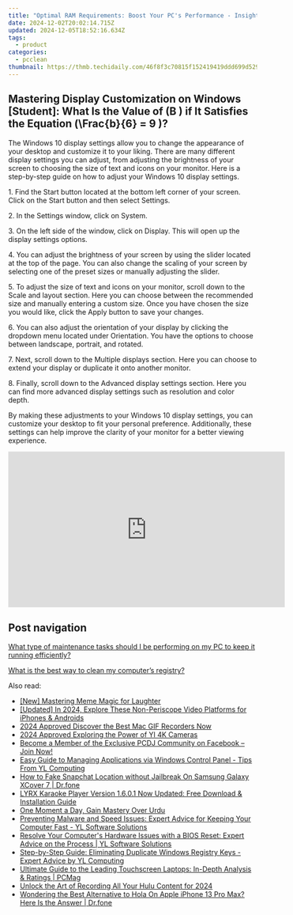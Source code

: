 ```yaml
---
title: "Optimal RAM Requirements: Boost Your PC's Performance - Insights by YL Computing"
date: 2024-12-02T20:02:14.715Z
updated: 2024-12-05T18:52:16.634Z
tags:
  - product
categories:
  - pcclean
thumbnail: https://thmb.techidaily.com/46f8f3c70815f152419419ddd699d5297d1d12c7e29c16f1ef4c1543e402a7a3.jpg
---
```


## Mastering Display Customization on Windows [Student]: What Is the Value of \(B \) if It Satisfies the Equation \(\Frac{b}{6} = 9 \)?

The Windows 10 display settings allow you to change the appearance of your desktop and customize it to your liking. There are many different display settings you can adjust, from adjusting the brightness of your screen to choosing the size of text and icons on your monitor. Here is a step-by-step guide on how to adjust your Windows 10 display settings. 

1\. Find the Start button located at the bottom left corner of your screen. Click on the Start button and then select Settings.

2\. In the Settings window, click on System.

3\. On the left side of the window, click on Display. This will open up the display settings options. 

4\. You can adjust the brightness of your screen by using the slider located at the top of the page. You can also change the scaling of your screen by selecting one of the preset sizes or manually adjusting the slider.

5\. To adjust the size of text and icons on your monitor, scroll down to the Scale and layout section. Here you can choose between the recommended size and manually entering a custom size. Once you have chosen the size you would like, click the Apply button to save your changes.

6\. You can also adjust the orientation of your display by clicking the dropdown menu located under Orientation. You have the options to choose between landscape, portrait, and rotated.

7\. Next, scroll down to the Multiple displays section. Here you can choose to extend your display or duplicate it onto another monitor.

8\. Finally, scroll down to the Advanced display settings section. Here you can find more advanced display settings such as resolution and color depth. 

By making these adjustments to your Windows 10 display settings, you can customize your desktop to fit your personal preference. Additionally, these settings can help improve the clarity of your monitor for a better viewing experience.

<!-- affiliate ads begin -->
<iframe width="560" height="315" src="https://www.youtube.com/embed/E3yY7lZ-FKA?si=g8VEuExP8GH59B69" title="YouTube video player" frameborder="0" allow="accelerometer; autoplay; clipboard-write; encrypted-media; gyroscope; picture-in-picture; web-share" referrerpolicy="strict-origin-when-cross-origin" allowfullscreen></iframe>
<!-- affiliate ads end -->

## Post navigation

[What type of maintenance tasks should I be performing on my PC to keep it running efficiently?](https://tools.techidaily.com/pcclean/products/)

[What is the best way to clean my computer’s registry?](https://tools.techidaily.com/pcclean/products/)

<ins class="adsbygoogle"
     style="display:block"
     data-ad-format="autorelaxed"
     data-ad-client="ca-pub-7571918770474297"
     data-ad-slot="1223367746"></ins>

<ins class="adsbygoogle"
     style="display:block"
     data-ad-client="ca-pub-7571918770474297"
     data-ad-slot="8358498916"
     data-ad-format="auto"
     data-full-width-responsive="true"></ins>

<span class="atpl-alsoreadstyle">Also read:</span>
<div><ul>
<li><a href="https://fox-access.techidaily.com/new-mastering-meme-magic-for-laughter/"><u>[New] Mastering Meme Magic for Laughter</u></a></li>
<li><a href="https://fox-links.techidaily.com/updated-in-2024-explore-these-non-periscope-video-platforms-for-iphones-and-androids/"><u>[Updated] In 2024, Explore These Non-Periscope Video Platforms for iPhones & Androids</u></a></li>
<li><a href="https://desktop-recording.techidaily.com/2024-approved-discover-the-best-mac-gif-recorders-now/"><u>2024 Approved Discover the Best Mac GIF Recorders Now</u></a></li>
<li><a href="https://article-knowledge.techidaily.com/2024-approved-exploring-the-power-of-yi-4k-cameras/"><u>2024 Approved Exploring the Power of YI 4K Cameras</u></a></li>
<li><a href="https://discover-able.techidaily.com/become-a-member-of-the-exclusive-pcdj-community-on-facebook-join-now/"><u>Become a Member of the Exclusive PCDJ Community on Facebook – Join Now!</u></a></li>
<li><a href="https://discover-able.techidaily.com/easy-guide-to-managing-applications-via-windows-control-panel-tips-from-yl-computing/"><u>Easy Guide to Managing Applications via Windows Control Panel - Tips From YL Computing</u></a></li>
<li><a href="https://location-social.techidaily.com/how-to-fake-snapchat-location-without-jailbreak-on-samsung-galaxy-xcover-7-drfone-by-drfone-virtual-android/"><u>How to Fake Snapchat Location without Jailbreak On Samsung Galaxy XCover 7 | Dr.fone</u></a></li>
<li><a href="https://discover-able.techidaily.com/lyrx-karaoke-player-version-1601-now-updated-free-download-and-installation-guide/"><u>LYRX Karaoke Player Version 1.6.0.1 Now Updated: Free Download & Installation Guide</u></a></li>
<li><a href="https://mondly-stories.techidaily.com/one-moment-a-day-gain-mastery-over-urdu/"><u>One Moment a Day, Gain Mastery Over Urdu</u></a></li>
<li><a href="https://discover-able.techidaily.com/preventing-malware-and-speed-issues-expert-advice-for-keeping-your-computer-fast-yl-software-solutions/"><u>Preventing Malware and Speed Issues: Expert Advice for Keeping Your Computer Fast - YL Software Solutions</u></a></li>
<li><a href="https://discover-able.techidaily.com/resolve-your-computers-hardware-issues-with-a-bios-reset-expert-advice-on-the-process-yl-software-solutions/"><u>Resolve Your Computer's Hardware Issues with a BIOS Reset: Expert Advice on the Process | YL Software Solutions</u></a></li>
<li><a href="https://discover-able.techidaily.com/step-by-step-guide-eliminating-duplicate-windows-registry-keys-expert-advice-by-yl-computing/"><u>Step-by-Step Guide: Eliminating Duplicate Windows Registry Keys - Expert Advice by YL Computing</u></a></li>
<li><a href="https://hardware-updates.techidaily.com/ultimate-guide-to-the-leading-touchscreen-laptops-in-depth-analysis-and-ratings-pcmag/"><u>Ultimate Guide to the Leading Touchscreen Laptops: In-Depth Analysis & Ratings | PCMag</u></a></li>
<li><a href="https://screen-recording.techidaily.com/unlock-the-art-of-recording-all-your-hulu-content-for-2024/"><u>Unlock the Art of Recording All Your Hulu Content for 2024</u></a></li>
<li><a href="https://fake-location.techidaily.com/wondering-the-best-alternative-to-hola-on-apple-iphone-13-pro-max-here-is-the-answer-drfone-by-drfone-virtual-ios/"><u>Wondering the Best Alternative to Hola On Apple iPhone 13 Pro Max? Here Is the Answer | Dr.fone</u></a></li>
</ul></div>

